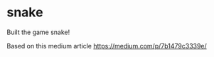 # snake
Built the game snake!


Based on this medium article 
https://medium.com/p/7b1479c3339e/



